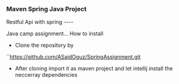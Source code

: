 ### Maven Spring Java Project

 Restful Api with spring ----
 
Java camp assignment...
How to install 

- Clone the repository by

``https://github.com/ASaidOguz/SpringAssignment.git
- After cloning import it as maven project and let intellij
  install the neccerray dependencies